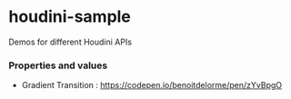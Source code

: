 # houdini-sample
Demos for different Houdini APIs

### Properties and values ###
* Gradient Transition : https://codepen.io/benoitdelorme/pen/zYvBpgO
